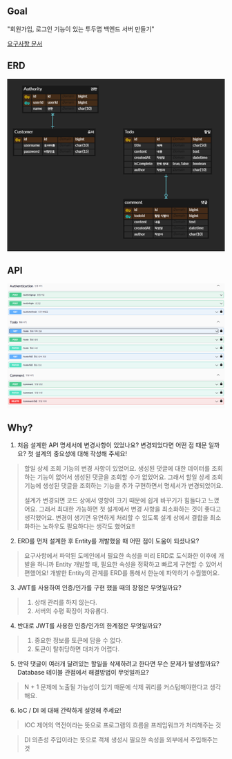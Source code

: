 ## Goal
"회원가입, 로그인 기능이 있는 투두앱 백엔드 서버 만들기"

[요구사항 문서](./과제요구사항.md)

## ERD
![erd](./docs/erd.png)

## API
![api](./docs/api.png)

## Why?
1. 처음 설계한 API 명세서에 변경사항이 있었나요?
   변경되었다면 어떤 점 때문 일까요? 첫 설계의 중요성에 대해 작성해 주세요!

> 할일 상세 조회 기능의 변경 사항이 있었어요. 
> 생성된 댓글에 대한 데이터를 조회하는 기능이 없어서 생성된 댓글을 조회할 수가 없었어요.
> 그래서 할일 상세 조회 기능에 생성된 댓글을 조회하는 기능을 추가 구현하면서 명세서가 변경되었어요.
> 
> 설계가 변경되면 코드 상에서 영향이 크기 때문에 쉽게 바꾸기가 힘들다고 느꼈어요.
> 그래서 최대한 가능하면 첫 설계에서 변경 사항을 최소화하는 것이 좋다고 생각했어요.
> 변경이 생기면 유연하게 처리할 수 있도록 설계 상에서 결합을 최소화하는 노하우도 필요하다는 생각도 했어요!!

2. ERD를 먼저 설계한 후 Entity를 개발했을 때 어떤 점이 도움이 되셨나요?

> 요구사항에서 파악된 도메인에서 필요한 속성을 미리 ERD로 도식화한 이후에 개발을 하니까
> Entity 개발할 때, 필요한 속성을 정확하고 빠르게 구현할 수 있어서 편했어요!
> 개발한 Entity의 관계를 ERD를 통해서 한눈에 파악하기 수월했어요.

3. JWT를 사용하여 인증/인가를 구현 했을 때의 장점은 무엇일까요?
> 1. 상태 관리를 하지 않는다.
> 2. 서버의 수평 확장이 자유롭다.

4. 반대로 JWT를 사용한 인증/인가의 한계점은 무엇일까요?
> 1. 중요한 정보를 토큰에 담을 수 없다.
> 2. 토큰이 탈취당하면 대처가 어렵다.

5. 만약 댓글이 여러개 달려있는 할일을 삭제하려고 한다면 무슨 문제가 발생할까요? Database 테이블 관점에서 해결방법이 무엇일까요?
> N + 1 문제에 노출될 가능성이 있기 때문에 삭제 쿼리를 커스텀해야한다고 생각해요.

6. IoC / DI 에 대해 간략하게 설명해 주세요!
> IOC
> 제어의 역전이라는 뜻으로 프로그램의 흐름을 프레임워크가 처리해주는 것

> DI
> 의존성 주입이라는 뜻으로 객체 생성시 필요한 속성을 외부에서 주입해주는 것